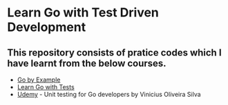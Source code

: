 # Learn Go with Test Driven Development

## This repository consists of pratice codes which I have learnt from the below courses. 

* [Go by Example](https://gobyexample.com/)
* [Learn Go with Tests](https://quii.gitbook.io/learn-go-with-tests/)
* [Udemy](https://www.udemy.com/course/unit-testing-go-developers/) - Unit testing for Go developers by Vinicius Oliveira Silva